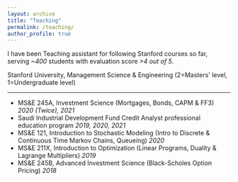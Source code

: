 ```yaml
---
layout: archive
title: "Teaching"
permalink: /teaching/
author_profile: true
---
```


I have been Teaching assistant for following Stanford courses so far, serving _~400_ students with evaluation score _>4 out of 5_.

Stanford University, Management Science & Engineering (2=Masters' level, 1=Undergraduate level)

------
* MS&E 245A, Investment Science (Mortgages, Bonds, CAPM & FF3) _2020 (Twice), 2021_
* Saudi Industrial Development Fund Credit Analyst professional education program _2019, 2020, 2021_
* MS&E 121, Introduction to Stochastic Modeling (Intro to Discrete & Continuous Time Markov Chains, Queueing)   _2020_
* MS&E 211X, Introduction to Optimization (Linear Programs, Duality & Lagrange Multipliers) _2019_
* MS&E 245B, Advanced Investment Science (Black-Scholes Option Pricing)  _2018_